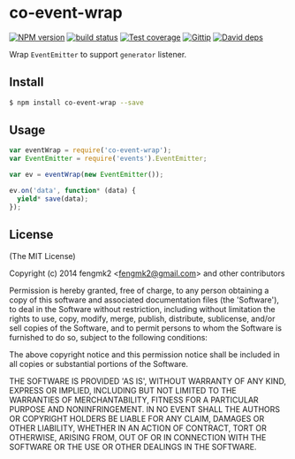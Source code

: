co-event-wrap
=======

[![NPM version][npm-image]][npm-url]
[![build status][travis-image]][travis-url]
[![Test coverage][coveralls-image]][coveralls-url]
[![Gittip][gittip-image]][gittip-url]
[![David deps][david-image]][david-url]

[npm-image]: https://img.shields.io/npm/v/co-event-wrap.svg?style=flat
[npm-url]: https://npmjs.org/package/co-event-wrap
[travis-image]: https://img.shields.io/travis/cojs/co-event-wrap.svg?style=flat
[travis-url]: https://travis-ci.org/cojs/co-event-wrap
[coveralls-image]: https://img.shields.io/coveralls/cojs/co-event-wrap.svg?style=flat
[coveralls-url]: https://coveralls.io/r/cojs/co-event-wrap?branch=master
[gittip-image]: https://img.shields.io/gittip/fengmk2.svg?style=flat
[gittip-url]: https://www.gittip.com/fengmk2/
[david-image]: https://img.shields.io/david/cojs/co-event-wrap.svg?style=flat
[david-url]: https://david-dm.org/cojs/co-event-wrap

Wrap `EventEmitter` to support `generator` listener.

## Install

```bash
$ npm install co-event-wrap --save
```

## Usage

```js
var eventWrap = require('co-event-wrap');
var EventEmitter = require('events').EventEmitter;

var ev = eventWrap(new EventEmitter());

ev.on('data', function* (data) {
  yield* save(data);
});
```

## License

(The MIT License)

Copyright (c) 2014 fengmk2 &lt;fengmk2@gmail.com&gt; and other contributors

Permission is hereby granted, free of charge, to any person obtaining
a copy of this software and associated documentation files (the
'Software'), to deal in the Software without restriction, including
without limitation the rights to use, copy, modify, merge, publish,
distribute, sublicense, and/or sell copies of the Software, and to
permit persons to whom the Software is furnished to do so, subject to
the following conditions:

The above copyright notice and this permission notice shall be
included in all copies or substantial portions of the Software.

THE SOFTWARE IS PROVIDED 'AS IS', WITHOUT WARRANTY OF ANY KIND,
EXPRESS OR IMPLIED, INCLUDING BUT NOT LIMITED TO THE WARRANTIES OF
MERCHANTABILITY, FITNESS FOR A PARTICULAR PURPOSE AND NONINFRINGEMENT.
IN NO EVENT SHALL THE AUTHORS OR COPYRIGHT HOLDERS BE LIABLE FOR ANY
CLAIM, DAMAGES OR OTHER LIABILITY, WHETHER IN AN ACTION OF CONTRACT,
TORT OR OTHERWISE, ARISING FROM, OUT OF OR IN CONNECTION WITH THE
SOFTWARE OR THE USE OR OTHER DEALINGS IN THE SOFTWARE.
